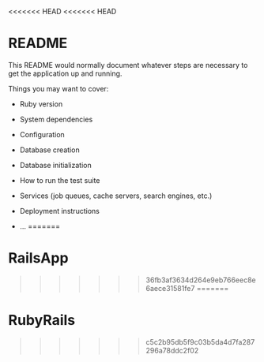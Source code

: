 <<<<<<< HEAD
<<<<<<< HEAD
# README

This README would normally document whatever steps are necessary to get the
application up and running.

Things you may want to cover:

* Ruby version

* System dependencies

* Configuration

* Database creation

* Database initialization

* How to run the test suite

* Services (job queues, cache servers, search engines, etc.)

* Deployment instructions

* ...
=======
# RailsApp
>>>>>>> 36fb3af3634d264e9eb766eec8e6aece31581fe7
=======
# RubyRails
>>>>>>> c5c2b95db5f9c03b5da4d7fa287296a78ddc2f02
